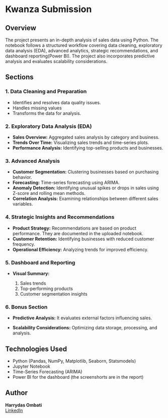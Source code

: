 # Kwanza Submission

## Overview
The project presents an in-depth analysis of sales data using Python. The notebook follows a structured workflow covering data cleaning, exploratory data analysis (EDA), advanced analytics, strategic recommendations, and dashboard reporting(Power BI). The project also incorporates predictive analysis and evaluates scalability considerations.

## Sections
### 1. Data Cleaning and Preparation
- Identifies and resolves data quality issues.
- Handles missing values
- Transforms the data for analysis.

### 2. Exploratory Data Analysis (EDA)
- **Sales Overview:**
    Aggregated sales analysis by category and business.
- **Trends Over Time:**
    Visualizing sales trends and time-series plots.
- **Performance Analysis:**
    Identifying top-selling products and businesses.

### 3. Advanced Analysis
- **Customer Segmentation:** Clustering businesses based on purchasing behavior.
- **Forecasting:** Time-series forecasting using ARIMA.
- **Anomaly Detection:** Identifying unusual spikes or drops in sales using Z-score and rolling mean methods.
- **Correlation Analysis:** Examining relationships between different sales variables.

### 4. Strategic Insights and Recommendations
- **Product Strategy:** Recommendations are based on product performance. They are documented in the uploaded notebook.
- **Customer Retention:** Identifying businesses with reduced customer frequency.
- **Operational Efficiency:** Analyzing trends for improved efficiency.

### 5. Dashboard and Reporting
- **Visual Summary:**
  
   1. Sales trends
   2. Top-performing products
   3. Customer segmentation insights

### 6. Bonus Section
- **Predictive Analysis:** It evaluates external factors influencing sales.

- **Scalability Considerations:** Optimizing data storage, processing, and analysis.

## Technologies Used
- Python (Pandas, NumPy, Matplotlib, Seaborn, Statsmodels)
- Jupyter Notebook
- Time-Series Forecasting (ARIMA)
- Power BI for the dashboard (the screenshorts are in the report)


## Author
**Harrydas Ombati**  
[LinkedIn](www.linkedin.com/in/harrydas-ombati)


